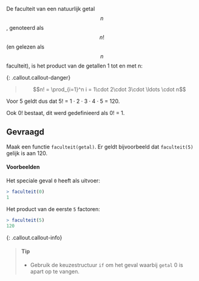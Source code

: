 De faculteit van een natuurlijk getal $$n$$, genoteerd als $$n!$$ (en gelezen als $$n$$ faculteit), is het product van de getallen 1 tot en met n:

{: .callout.callout-danger}
> $$n! = \prod_{i=1}^n i = 1\cdot 2\cdot 3\cdot \ldots \cdot n$$

Voor 5 geldt dus dat 5! = 1 · 2 · 3 · 4 · 5 = 120.

Ook 0! bestaat, dit werd gedefinieerd als 0! = 1.

## Gevraagd

Maak een functie `faculteit(getal)`. Er geldt bijvoorbeeld dat `faculteit(5)` gelijk is aan 120.

#### Voorbeelden

Het speciale geval `0` heeft als uitvoer:

 ```R
 > faculteit(0)
1
 ```

Het product van de eerste `5` factoren:

 ```R
 > faculteit(5)
120
 ```

{: .callout.callout-info}
>#### Tip
>
> - Gebruik de keuzestructuur `if` om het geval waarbij `getal` 0 is apart op te vangen.